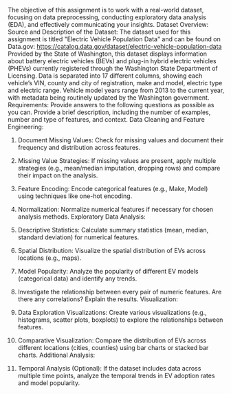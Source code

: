 The objective of this assignment is to work with a real-world dataset, focusing on data preprocessing, conducting exploratory data analysis (EDA), and effectively communicating your insights.
Dataset Overview:
Source and Description of the Dataset:
The dataset used for this assignment is titled "Electric Vehicle Population Data" and can be found
on Data.gov: https://catalog.data.gov/dataset/electric-vehicle-population-data
Provided by the State of Washington, this dataset displays information about battery electric vehicles (BEVs) and plug-in hybrid electric vehicles (PHEVs) currently registered through the Washington State Department of Licensing. Data is separated into 17 different columns, showing each vehicle’s VIN, county and city of registration, make and model, electric type and electric range. Vehicle model years range from 2013 to the current year, with metadata being routinely updated by the Washington government.
Requirements:
Provide answers to the following questions as possible as you can. Provide a brief description, including the number of examples, number and type of features, and context.
Data Cleaning and Feature Engineering:
1. Document Missing Values: Check for missing values and document their frequency and
distribution across features.
2. Missing Value Strategies: If missing values are present, apply multiple strategies (e.g.,
mean/median imputation, dropping rows) and compare their impact on the analysis.
3. Feature Encoding: Encode categorical features (e.g., Make, Model) using techniques like
one-hot encoding.
 
4. Normalization: Normalize numerical features if necessary for chosen analysis methods. Exploratory Data Analysis:
5. Descriptive Statistics: Calculate summary statistics (mean, median, standard deviation) for numerical features.
6. Spatial Distribution: Visualize the spatial distribution of EVs across locations (e.g., maps).
7. Model Popularity: Analyze the popularity of different EV models (categorical data) and
identify any trends.
8. Investigate the relationship between every pair of numeric features. Are there any
correlations? Explain the results.
Visualization:
9. Data Exploration Visualizations: Create various visualizations (e.g., histograms, scatter
plots, boxplots) to explore the relationships between features.
10. Comparative Visualization: Compare the distribution of EVs across different locations
(cities, counties) using bar charts or stacked bar charts.
Additional Analysis:
11. Temporal Analysis (Optional): If the dataset includes data across multiple time points,
analyze the temporal trends in EV adoption rates and model popularity.
